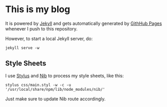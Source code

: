 # This is my blog

It is powered by [Jekyll](http://jekyllrb.com/) and gets automatically generated by [GithHub Pages](http://pages.github.com/) whenever I push to this repository.

However, to start a local Jekyll server, do:

	jekyll serve -w
    
## Style Sheets

I use [Stylus](http://learnboost.github.io/stylus/) and [Nib](http://visionmedia.github.io/nib/) to process my style sheets, like this:

	stylus css/main.styl -w -c -u '/usr/local/share/npm/lib/node_modules/nib/'
	
Just make sure to update Nib route accordingly.
